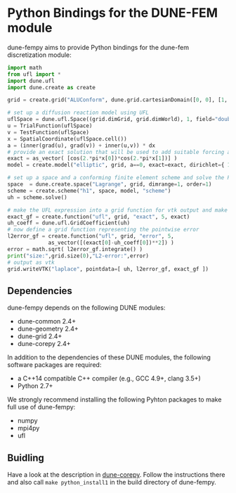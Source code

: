 Python Bindings for the DUNE-FEM module
=======================================

dune-fempy aims to provide Python bindings for the dune-fem discretization
module:

```python
import math
from ufl import *
import dune.ufl
import dune.create as create

grid = create.grid("ALUConform", dune.grid.cartesianDomain([0, 0], [1, 1], [8, 8]), dimgrid=2)

# set up a diffusion reaction model using UFL
uflSpace = dune.ufl.Space((grid.dimGrid, grid.dimWorld), 1, field="double")
u = TrialFunction(uflSpace)
v = TestFunction(uflSpace)
x = SpatialCoordinate(uflSpace.cell())
a = (inner(grad(u), grad(v)) + inner(u,v)) * dx
# provide an exact solution that will be used to add suitable forcing and dirichlet b.c.
exact = as_vector( [cos(2.*pi*x[0])*cos(2.*pi*x[1])] )
model = create.model("elliptic", grid, a==0, exact=exact, dirichlet={ 1:exact } )

# set up a space and a conforming finite element scheme and solve the PDE
space  = dune.create.space("Lagrange", grid, dimrange=1, order=1)
scheme = create.scheme("h1", space, model, "scheme")
uh = scheme.solve()

# make the UFL expression into a grid function for vtk output and make uh into an UFL coefficient
exact_gf = create.function("ufl", grid, "exact", 5, exact)
uh_coeff = dune.ufl.GridCoefficient(uh)
# now define a grid function representing the pointwise error
l2error_gf = create.function("ufl", grid, "error", 5,
             as_vector([(exact[0]-uh_coeff[0])**2]) )
error = math.sqrt( l2error_gf.integrate() )
print("size:",grid.size(0),"L2-error:",error)
# output as vtk
grid.writeVTK("laplace", pointdata=[ uh, l2error_gf, exact_gf ])
```

Dependencies
------------

dune-fempy depends on the following DUNE modules:
- dune-common 2.4+
- dune-geometry 2.4+
- dune-grid 2.4+
- dune-corepy 2.4+

In addition to the dependencies of these DUNE modules, the following software
packages are required:

- a C++14 compatible C++ compiler (e.g., GCC 4.9+, clang 3.5+)
- Python 2.7+

We strongly recommend installing the following Pyhton packages to make full
use of dune-fempy:

- numpy
- mpi4py
- ufl


Buidling
--------

Have a look at the description in [dune-corepy][corepy].
Follow the instructions there and also call `make python_install1` in the
build directory of dune-fempy.

[corepy]: https://gitlab.dune-project.org/michael.sghaier/dune-corepy
